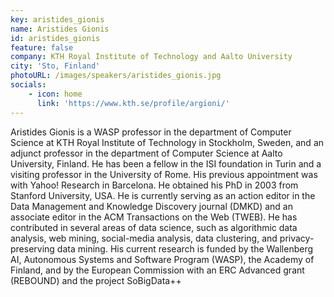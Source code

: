 ```yaml
---
key: aristides_gionis 
name: Aristides Gionis 
id: aristides_gionis 
feature: false
company: KTH Royal Institute of Technology and Aalto University
city: 'Sto, Finland'
photoURL: /images/speakers/aristides_gionis.jpg
socials:     
    - icon: home
      link: 'https://www.kth.se/profile/argioni/'
---
```

Aristides Gionis is a WASP professor in the department of Computer Science at KTH Royal Institute of Technology in Stockholm, Sweden, and an adjunct professor in the department of Computer Science at Aalto University, Finland. He has been a fellow in the ISI foundation in Turin and a visiting professor in the University of Rome. His previous appointment was with Yahoo! Research in Barcelona. He obtained his PhD in 2003 from Stanford University, USA. He is currently serving as an action editor in the Data Management and Knowledge Discovery journal (DMKD) and an associate editor in the ACM Transactions on the Web (TWEB). He has contributed in several areas of data science, such as algorithmic data analysis, web mining, social-media analysis, data clustering, and privacy-preserving data mining. His current research is funded by the Wallenberg AI, Autonomous Systems and Software Program (WASP), the Academy of Finland, and by the European Commission with an ERC Advanced grant (REBOUND) and the project SoBigData++


